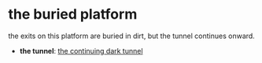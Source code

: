 # the buried platform

the exits on this platform are buried in dirt, but the tunnel continues onward.

- **the tunnel**: [the continuing dark tunnel](the-continuing-dark-tunnel-Nsllj90.md)
